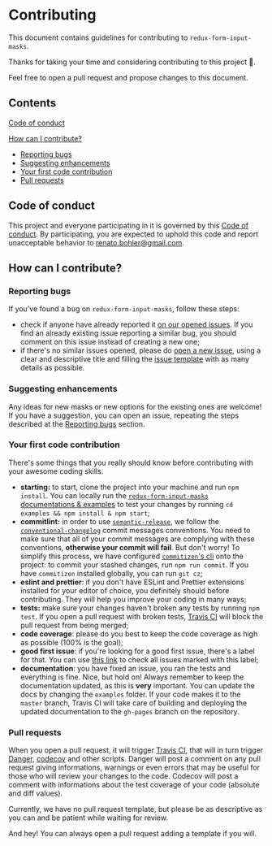 # Contributing

This document contains guidelines for contributing to `redux-form-input-masks`.

Thanks for taking your time and considering contributing to this project :tada:.

Feel free to open a pull request and propose changes to this document.

## Contents

[Code of conduct](#code-of-conduct)

[How can I contribute?](#how-can-i-contribute)

* [Reporting bugs](#reporting-bugs)
* [Suggesting enhancements](#suggesting-enhancements)
* [Your first code contribution](#your-first-code-contribution)
* [Pull requests](#pull-requests)

## Code of conduct

This project and everyone participating in it is governed by this [Code of conduct](CODE_OF_CONDUCT.md). By participating, you are expected to uphold this code and report unacceptable behavior to [renato.bohler@gmail.com](mailto:renato.bohler@gmail.com).

## How can I contribute?

### Reporting bugs

If you've found a bug on `redux-form-input-masks`, follow these steps:

* check if anyone have already reported it [on our opened issues](https://github.com/renato-bohler/redux-form-input-masks/issues). If you find an already existing issue reporting a similar bug, you should comment on this issue instead of creating a new one;
* if there's no similar issues opened, please do [open a new issue](https://github.com/renato-bohler/redux-form-input-masks/issues/new), using a clear and descriptive title and filling the [issue template](ISSUE_TEMPLATE.md) with as many details as possible.

### Suggesting enhancements

Any ideas for new masks or new options for the existing ones are welcome! If you have a suggestion, you can open an issue, repeating the steps described at the [Reporting bugs](#reporting-bugs) section.

### Your first code contribution

There's some things that you really should know before contributing with your awesome coding skills.

* **starting:** to start, clone the project into your machine and run `npm install`. You can locally run the [`redux-form-input-masks` documentations & examples](https://renato-bohler.github.io/redux-form-input-masks/) to test your changes by running `cd examples && npm install & npm start`;
* **commitlint:** in order to use [`semantic-release`](https://github.com/semantic-release/semantic-release), we follow the [`conventional-changelog`](https://github.com/conventional-changelog-archived-repos/conventional-changelog-angular/blob/master/convention.md) commit messages conventions. You need to make sure that all of your commit messages are complying with these conventions, **otherwise your commit will fail**. But don't worry! To simplify this process, we have configured [`commitizen`'s cli](https://github.com/commitizen/cz-cli) onto the project: to commit your stashed changes, run `npm run commit`. If you have `commitizen` installed globally, you can run `git cz`;
* **eslint and prettier**: if you don't have ESLint and Prettier extensions installed for your editor of choice, you definitely should before contributing. They will help you improve your coding in many ways;
* **tests:** make sure your changes haven't broken any tests by running `npm test`. If you open a pull request with broken tests, [Travis CI](https://travis-ci.com/) will block the pull request from being merged;
* **code coverage**: please do you best to keep the code coverage as high as possible (100% is the goal);
* **good first issue**: if you're looking for a good first issue, there's a label for that. You can use [this link](https://github.com/renato-bohler/redux-form-input-masks/labels/good%20first%20issue) to check all issues marked with this label;
* **documentation**: you have fixed an issue, you ran the tests and everything is fine. Nice, but hold on! Always remember to keep the documentation updated, as this is **very** important. You can update the docs by changing the `examples` folder. If your code makes it to the `master` branch, Travis CI will take care of building and deploying the updated documentation to the `gh-pages` branch on the repository.

### Pull requests

When you open a pull request, it will trigger [Travis CI](http://travis-ci.com/), that will in turn trigger [Danger](http://danger.systems/js/), [codecov](http://codecov.io/) and other scripts. Danger will post a comment on any pull request giving informations, warnings or even errors that may be useful for those who will review your changes to the code. Codecov will post a comment with informations about the test coverage of your code (absolute and diff values).

Currently, we have no pull request template, but please be as descriptive as you can and be patient while waiting for review.

And hey! You can always open a pull request adding a template if you will.
